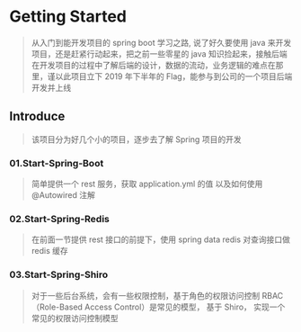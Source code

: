 # Getting Started

> 从入门到能开发项目的 spring boot 学习之路, 说了好久要使用 java 来开发项目，还是赶紧行动起来，把之前一些零星的 java 知识捡起来，接触后端在开发项目的过程中了解后端的设计，数据的流动，业务逻辑的难点在那里，谨以此项目立下 2019 年下半年的 Flag，能参与到公司的一个项目后端开发并上线

## Introduce

> 该项目分为好几个小的项目，逐步去了解 Spring 项目的开发

### 01.Start-Spring-Boot

> 简单提供一个 rest 服务，获取 application.yml 的值 以及如何使用 @Autowired 注解

### 02.Start-Spring-Redis

> 在前面一节提供 rest 接口的前提下，使用 spring data redis 对查询接口做 redis 缓存

### 03.Start-Spring-Shiro

> 对于一些后台系统，会有一些权限控制，基于角色的权限访问控制 RBAC（Role-Based Access Control）是常见的模型，
基于 Shiro， 实现一个常见的权限访问控制模型
